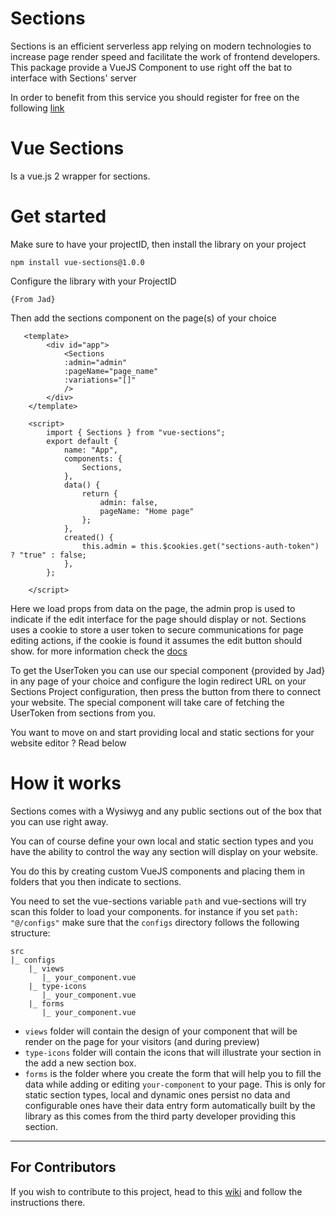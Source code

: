 # Sections

Sections is an efficient serverless app relying on modern technologies to increase page render speed and facilitate the work of frontend developers. This package provide a VueJS Component to use right off the bat to interface with Sections' server

In order to benefit from this service you should register for free on the following [link](https://sections.geeks.solutions/register)

# Vue Sections

Is a vue.js 2 wrapper for sections.

# Get started

Make sure to have your projectID, then install the library on your project

```npm
npm install vue-sections@1.0.0
```

Configure the library with your ProjectID

```
{From Jad}
```

Then add the sections component on the page(s) of your choice

```
   <template>
        <div id="app">
            <Sections
            :admin="admin"
            :pageName="page_name"
            :variations="[]"
            />
        </div>
    </template>

    <script>
        import { Sections } from "vue-sections";
        export default {
            name: "App",
            components: {
                Sections,
            },
            data() {
                return {
                    admin: false,
                    pageName: "Home page"
                };
            },
            created() {
                this.admin = this.$cookies.get("sections-auth-token") ? "true" : false;
            },
        };

    </script>
```

Here we load props from data on the page, the admin prop is used to indicate if the edit interface for the page should display or not. Sections uses a cookie to store a user token to secure communications for page editing actions, if the cookie is found it assumes the edit button should show. for more information check the [docs](https://sections.geeks.solutions/docs/frontend/index.html)

To get the UserToken you can use our special component {provided by Jad} in any page of your choice and configure the login redirect URL on your Sections Project configuration, then press the button from there to connect your website. The special component will take care of fetching the UserToken from sections from you.

You want to move on and start providing local and static sections for your website editor ? Read below

# How it works

Sections comes with a Wysiwyg and any public sections out of the box that you can use right away.

You can of course define your own local and static section types and you have the ability to control the way any section will display on your website.

You do this by creating custom VueJS components and placing them in folders that you then indicate to sections.

You need to set the vue-sections variable `path` and vue-sections will try scan this folder to load your components. for instance if you set `path: "@/configs"` make sure that the `configs` directory follows the following structure:

```
src
|_ configs
    |_ views
       |_ your_component.vue
    |_ type-icons
       |_ your_component.vue
    |_ forms
       |_ your_component.vue
```

- `views` folder will contain the design of your component that will be render on the page for your visitors (and during preview)
- `type-icons` folder will contain the icons that will illustrate your section in the add a new section box.
- `forms` is the folder where you create the form that will help you to fill the data while adding or editing `your-component` to your page. This is only for static section types, local and dynamic ones persist no data and configurable ones have their data entry form automatically built by the library as this comes from the third party developer providing this section.

---

## For Contributors

If you wish to contribute to this project, head to this [wiki](https://gl.eweev.com/oss/vue-sections/-/wikis/home) and follow the instructions there.
